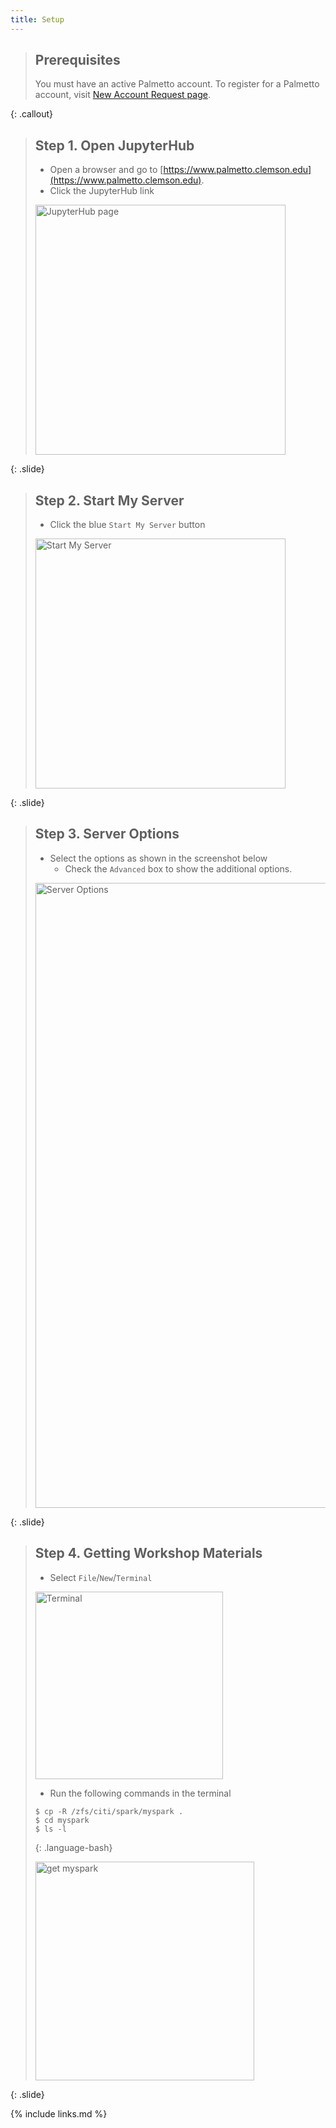 ```yaml
---
title: Setup
---
```


> ## Prerequisites
> You must have an active Palmetto account. To register
> for a Palmetto account, visit [New Account Request page](https://www.palmetto.clemson.edu/palmetto/basic/new/). 
>
{: .callout}

> ## Step 1. Open JupyterHub
> 
> - Open a browser and go to [https://www.palmetto.clemson.edu](https://www.palmetto.clemson.edu).
> - Click the JupyterHub link
>
> <img src="../fig/setup/01.png" alt="JupyterHub page" style="height:400px">
>
{: .slide}


> ## Step 2. Start My Server
> 
> - Click the blue `Start My Server` button
>
> <img src="../fig/setup/02.png" alt="Start My Server" style="height:400px">
>
{: .slide}


> ## Step 3. Server Options
> 
> - Select the options as shown in the screenshot below
>   - Check the `Advanced` box to show the additional options.
>
> <img src="../fig/setup/03.png" alt="Server Options" style="height:1000px">
>
{: .slide}


> ## Step 4. Getting Workshop Materials
> 
> - Select `File`/`New`/`Terminal`
>
> <img src="../fig/setup/04.png" alt="Terminal" style="height:300px">
>
> - Run the following commands in the terminal
>
> ~~~
> $ cp -R /zfs/citi/spark/myspark .
> $ cd myspark
> $ ls -l
> ~~~
> {: .language-bash}
>
> <img src="../fig/setup/05.png" alt="get myspark" style="height:350px">
{: .slide}


{% include links.md %}
